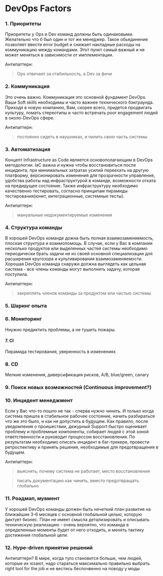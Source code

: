 # DevOps Factors

### 1. Приоритеты
Приоритеты у Ops и Dev команд должны быть одинаковыми. Желательно что б был один и тот же менеджер.  Такое обьединение позволяет ввести error budget и снижает накладные расходы на коммуникацию между командами. Этот пункт самый важный и не может меняться в зависимости от имплементации. 

Антипаттерн: 
> Ops отвечает за стабильность, а Dev за фичи

### 2. Коммуникация 
Это очень важно. Коммуникация это основной фундамент DevOps. Ваши Soft skills необходимы и часто важнее технического бэкграунда. Приходя в новую компанию, Вам, скорее всего, придется продвигать культуру, ломать стереотипы и часто встречать poor engagement людей в около-DevOps сфере.

Антипаттерн: 
> постоянно сидеть в наушниках, и пилить свою часть системы

### 3. Автоматизация
Концепт Infrastructure as Code является основополагающим в DevOps методологии. 
IaC важна и нужна чтобы восстановиться после инцидента, при минимальных затратах усилий переехать на другую платформу, версионировать изменения для прозрачности управления, удобства работы над инфраструктурой в команде, возможности отката на предидущее состояние. Также инфраструктуру необходимо качественно тестировать, согласно принципам пирамиды тестирования(юнит, интеграционные, системные тесты).  

Антипаттерн: 
> мануальные недокументируемые изменения

### 4. Структура команды
В хорошей DevOps команде дожна быть полная взаимозаменяемость, плоская структура и взаимопомощь. В случае, если у Вас в компании несколько продуктов или выделенных частей системы необходимо периодически брать задачи не из своей основной специализации для расширения кругозора и культивирования взаимозаменяемости. Хорошая DevOps команда снаружи должна выглядеть как цельная система - все члены команды могут выполнить задачу, которая поступила. 

Антипаттерн: 
> закреплять членов команды за продуктом или частью системы

### 5. Шаринг опыта

### 6. Мониторинг
Ннужно предиктить проблемы, а не тушить пожары. 

#### 7. CI 
Пирамида тестирования, уверенность в изменениях 

### 8. CD 
Мелкие изменения, диверсификация рисков, A/B, blue/green, canary 

### 9. Поиск новых возможностей (Continuous improvement?)

### 10. Инцидент менеджмент
Если у Вас что-то пошло не так - сперва нужно чинить. И только когда система пришла в стабильное рабочее состояние, начить разбираться что же это было, и как не допустить в будущем. Как правило, после уведомления о проишествии, дежурный Support быстро оценивает проблему и проблемные компоненты, собирает людей с этой зоной ответственности и руководит процессом восстановления. По результатам необходимо описать инцидент в баг-трекере, провести ретроспективу и принять решения, необходимые для предотвращения в будущем. 

Антипаттерн: 
> выяснять, почему система не работает, место восстановления

> писать документацию как чинить, вместо предотвращать глобально

### 11. Роадмап, мувмент
У хорошей DevOps команды должен быть нечеткий план развития на ближайшие 3-6 месяцев с основной глобальной целью, которую диктует бизнес. План не имеет смысла детализировать и описывать техническую реализацию - очень вероятно, что команда в определенные моменты будет от него отходить, и менять тактику достижения глобальной цели. 

### 12. Hype-driven принятие решений 
Антипаттерн? В мире, когда тулз становится больше, чем людей, которые их юзают, надо стараться максимально правильно выбрать right tool for the job и не вестись беспочвенно на поводу у моды